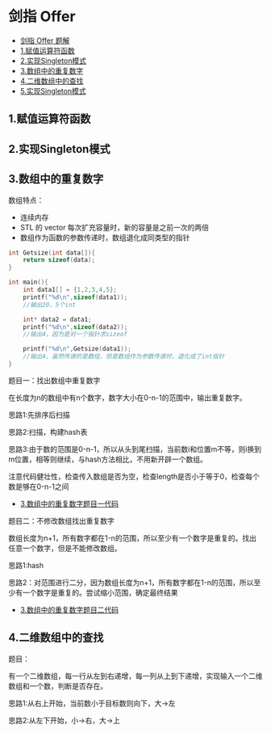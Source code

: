# 剑指 Offer

- [剑指 Offer 题解](https://github.com/CyC2018/CS-Notes/blob/master/docs/notes/%E5%89%91%E6%8C%87%20offer%20%E9%A2%98%E8%A7%A3.md)
- [1.赋值运算符函数](#1.赋值运算符函数)
- [2.实现Singleton模式](#2.实现Singleton模式)
- [3.数组中的重复数字](#3.数组中的重复数字)
- [4.二维数组中的查找](#4.二维数组中的查找)
- [5.实现Singleton模式](#2.实现Singleton模式)

## 1.赋值运算符函数

## 2.实现Singleton模式

## 3.数组中的重复数字

数组特点：

- 连续内存
- STL 的 vector 每次扩充容量时，新的容量是之前一次的两倍
- 数组作为函数的参数传递时，数组退化成同类型的指针

```c++
int Getsize(int data[]){
    return sizeof(data);
}

int main(){
    int data1[] = {1,2,3,4,5};
    printf("%d\n",sizeof(data1));
    //输出20，5个int

    int* data2 = data1;
    printf("%d\n",sizeof(data2));
    //输出4，因为是对一个指针求sizeof

    printf("%d\n",Getsize(data1));
    //输出4，虽然传递的是数组，但是数组作为参数传递时，退化成了int指针
}
```

题目一：找出数组中重复数字

在长度为n的数组中有n个数字，数字大小在0-n-1的范围中，输出重复数字。

思路1:先排序后扫描

思路2:扫描，构建hash表

思路3:由于数的范围是0-n-1，所以从头到尾扫描，当前数i和位置m不等，则i换到m位置，相等则继续，与hash方法相比，不用新开辟一个数组。

注意代码健壮性，检查传入数组是否为空，检查length是否小于等于0，检查每个数是够在0-n-1之间

- [3.数组中的重复数字题目一代码](https://github.com/ChuangLiu727/GetJob/blob/master/剑指offercode/3.数组中的重复数字题目一.cpp)

题目二：不修改数组找出重复数字

数组长度为n+1，所有数字都在1-n的范围，所以至少有一个数字是重复的。找出任意一个数字，但是不能修改数组。

思路1:hash

思路2：对范围进行二分，因为数组长度为n+1，所有数字都在1-n的范围，所以至少有一个数字是重复的。尝试缩小范围，确定最终结果

- [3.数组中的重复数字题目二代码](https://github.com/ChuangLiu727/GetJob/blob/master/剑指offercode/3.数组中的重复数字题目二.cpp)

## 4.二维数组中的查找

题目：

有一个二维数组，每一行从左到右递增，每一列从上到下递增，实现输入一个二维数组和一个数，判断是否存在。

思路1:从右上开始，当前数小于目标数则向下，大->左

思路2:从左下开始，小->右，大->上